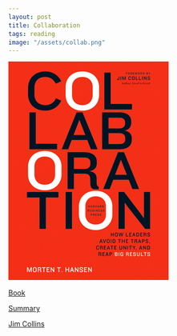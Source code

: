 ```yaml
---
layout: post
title: Collaboration
tags: reading
image: "/assets/collab.png"
---
```

![collaboration](/assets/collab.png)

[Book](http://www.amazon.com/Collaboration-Leaders-Common-Ground-Results/dp/1422115151/ref=sr_1_1)

[Summary](https://summaries.com/Platinum/Collaboration.pdf)

[Jim Collins](http://www.jimcollins.com/about-jim.html)

